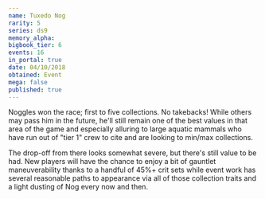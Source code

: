 ```yaml
---
name: Tuxedo Nog
rarity: 5
series: ds9
memory_alpha:
bigbook_tier: 6
events: 16
in_portal: true
date: 04/10/2018
obtained: Event
mega: false
published: true
---
```


Noggles won the race; first to five collections. No takebacks! While others may pass him in the future, he'll still remain one of the best values in that area of the game and especially alluring to large aquatic mammals who have run out of "tier 1" crew to cite and are looking to min/max collections.

The drop-off from there looks somewhat severe, but there's still value to be had. New players will have the chance to enjoy a bit of gauntlet maneuverability thanks to a handful of 45%+ crit sets while event work has several reasonable paths to appearance via all of those collection traits and a light dusting of Nog every now and then.
